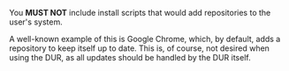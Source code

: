 You **MUST NOT** include install scripts that would add repositories to the user's system.

A well-known example of this is Google Chrome, which, by default, adds a repository to keep itself up to date. This is, of course, not desired when using the DUR, as all updates should be handled by the DUR itself.
